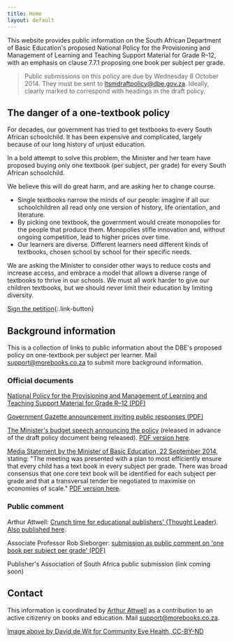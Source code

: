 ```yaml
---
title: Home
layout: default
---
```


This website provides public information on the South African Department of Basic Education's proposed National Policy for the Provisioning and Management of Learning and Teaching Support Material for Grade R–12, with an emphasis on clause 7.7.1 proposing one book per subject per grade.

> Public submissions on this policy are due by Wednesday 8 October 2014. They must be sent to [ltsmdraftpolicy@dbe.gov.za](mailto:ltsmdraftpolicy@dbe.gov.za). Ideally, clearly marked to correspond with headings in the draft policy.

## The danger of a one-textbook policy

For decades, our government has tried to get textbooks to every South African schoolchild. It has been expensive and complicated, largely because of our long history of unjust education.

In a bold attempt to solve this problem, the Minister and her team have proposed buying only one textbook (per subject, per grade) for every South African schoolchild.

We believe this will do great harm, and are asking her to change course. 

*	Single textbooks narrow the minds of our people: imagine if all our schoolchildren all read only one version of history, life orientation, and literature.
*	By picking one textbook, the government would create monopolies for the people that produce them. Monopolies stifle innovation and, without ongoing competition, lead to higher prices over time.
*	Our learners are diverse. Different learners need different kinds of textbooks, chosen school by school for their specific needs.

We are asking the Minister to consider other ways to reduce costs and increase access, and embrace a model that allows a diverse range of textbooks to thrive in our schools. We must all work harder to give our children textbooks, but we should never limit their education by limiting diversity.

[Sign the petition](https://www.change.org/p/minister-of-basic-education-angie-motshekga-don-t-prescribe-only-one-textbook-for-every-south-african-child){:.link-button}

## Background information

This is a collection of links to public information about the DBE's proposed policy on one-textbook per subject per learner. Mail [support@morebooks.co.za](mailto:support@morebooks.co.za) to submit more background information.

### Official documents

[National Policy for the Provisioning and Management of Learning and Teaching Support Material for Grade R–12 (PDF)](downloads/20140905_draft-ltsm-policy-for-public-comment.pdf)

[Government Gazette announcement inviting public responses (PDF)](downloads/20140904_gazette-on-ltsm-draft-policy-for-public-comment.pdf)

[The Minister's budget speech announcing the policy](http://www.education.gov.za/Newsroom/Speeches/tabid/298/ctl/Details/mid/2907/ItemID/3972/Default.aspx) (released in advance of the draft policy document being released). [PDF version here](downloads/20140715_ministers-budget-speech-2014.pdf).

[Media Statement by the Minister of Basic Education, 22 September 2014](http://www.education.gov.za/Newsroom/MediaReleases/tabid/347/ctl/Details/mid/2929/ItemID/4037/Default.aspx), stating: "The meeting was presented with a plan to most efficiently ensure that every child has a text book in every subject per grade. There was broad consensus that one core text book will be identified for each subject per grade and that a transversal tender be negotiated to maximise on economies of scale." [PDF version here](downloads/20140922_ministers-media-statement.pdf).

### Public comment

Arthur Attwell: [Crunch time for educational publishers' (Thought Leader)](http://www.thoughtleader.co.za/arthurattwell/2014/09/22/crunch-time-for-educational-publishers/). [Also published here](http://arthurattwell.com/2014/09/09/crunch-time-for-south-african-publishing/).

Associate Professor Rob Sieborger: [submission as public comment on 'one book per subject per grade' (PDF)](downloads/20141006_sieborger-comment.pdf)

Publisher's Association of South Africa public submission (link coming soon)

## Contact

This information is coordinated by [Arthur Attwell](http://arthurattwell.com) as a contribution to an active citizenry on books and education. Mail [support@morebooks.co.za](support@morebooks.co.za).

[Image above by David de Wit for Community Eye Health, CC-BY-ND](https://www.flickr.com/photos/communityeyehealth/7186064125)
